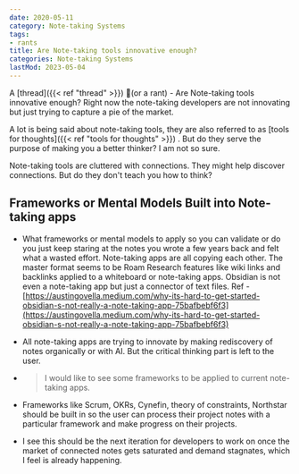 ```yaml
---
date: 2020-05-11
category: Note-taking Systems
tags:
- rants
title: Are Note-taking tools innovative enough?
categories: Note-taking Systems
lastMod: 2023-05-04
---
```

A [thread]({{< ref "thread" >}}) 🧵(or a rant) - Are Note-taking tools innovative enough? Right now the note-taking developers are not innovating but just trying to capture a pie of the market.

A lot is being said about note-taking tools, they are also referred to as [tools for thoughts]({{< ref "tools for thoughts" >}}) . But do they serve the purpose of making you a better thinker? I am not so sure.

Note-taking tools are cluttered with connections. They might help discover connections. But do they don't teach you how to think?

## Frameworks or Mental Models Built into Note-taking apps

  + What frameworks or mental models to apply so you can validate or do you just keep staring at the notes you wrote a few years back and felt what a wasted effort.
Note-taking apps are all copying each other. The master format seems to be Roam Research features like wiki links and backlinks applied to a whiteboard or note-taking apps. Obsidian is not even a note-taking app but just a connector of text files. Ref - [https://austingovella.medium.com/why-its-hard-to-get-started-obsidian-s-not-really-a-note-taking-app-75bafbebf6f3](https://austingovella.medium.com/why-its-hard-to-get-started-obsidian-s-not-really-a-note-taking-app-75bafbebf6f3)

  + All note-taking apps are trying to innovate by making rediscovery of notes organically or with AI. But the critical thinking part is left to the user.

  + > I would like to see some frameworks to be applied to current note-taking apps.

  + Frameworks like Scrum, OKRs, Cynefin, theory of constraints, Northstar should be built in so the user can process their project notes with a particular framework and make progress on their projects.

  + I see this should be the next iteration for developers to work on once the market of connected notes gets saturated and demand stagnates, which I feel is already happening.

